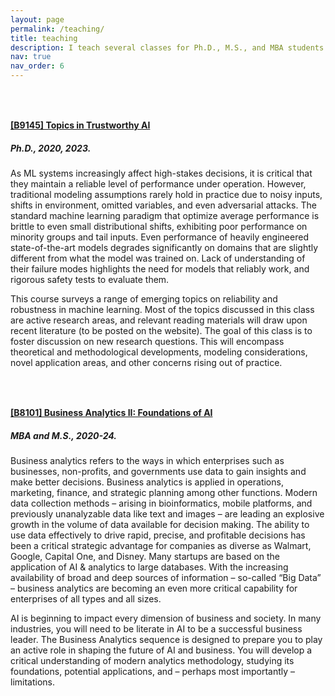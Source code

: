 ```yaml
---
layout: page
permalink: /teaching/
title: teaching
description: I teach several classes for Ph.D., M.S., and MBA students.
nav: true
nav_order: 6
---
```


<h5 style="padding-bottom: 20px;"></h5>

#### [[B9145] Topics in Trustworthy AI](https://hsnamkoong.github.io/b9145/index.html)
##### Ph.D., 2020, 2023.

As ML systems increasingly affect high-stakes decisions, it is critical that they maintain a reliable level of performance under operation. However, traditional modeling assumptions rarely hold in practice due to noisy inputs, shifts in environment, omitted variables, and even adversarial attacks. The standard machine learning paradigm that optimize average performance is brittle to even small distributional shifts, exhibiting poor performance on minority groups and tail inputs. Even performance of heavily engineered state-of-the-art models degrades significantly on domains that are slightly different from what the model was trained on. Lack of understanding of their failure modes highlights the need for models that reliably work, and rigorous safety tests to evaluate them.

This course surveys a range of emerging topics on reliability and robustness in machine learning. Most of the topics discussed in this class are active research areas, and relevant reading materials will draw upon recent literature (to be posted on the website). The goal of this class is to foster discussion on new research questions. This will encompass theoretical and methodological developments, modeling considerations, novel application areas, and other concerns rising out of practice.

<h5 style="padding-bottom: 20px;"></h5>

#### [[B8101] Business Analytics II: Foundations of AI](/assets/pdf/BA2-syllabus.pdf)
##### MBA and M.S., 2020-24.

Business analytics refers to the ways in which enterprises such as businesses, non-profits, and
governments use data to gain insights and make better decisions. Business analytics is applied
in operations, marketing, finance, and strategic planning among other functions. Modern data
collection methods – arising in bioinformatics, mobile platforms, and previously unanalyzable
data like text and images – are leading an explosive growth in the volume of data available for
decision making. The ability to use data effectively to drive rapid, precise, and profitable
decisions has been a critical strategic advantage for companies as diverse as Walmart, Google,
Capital One, and Disney. Many startups are based on the application of AI & analytics to large
databases. With the increasing availability of broad and deep sources of information – so-called
“Big Data” – business analytics are becoming an even more critical capability for enterprises of
all types and all sizes.

AI is beginning to impact every dimension of business and society. In many industries, you will
need to be literate in AI to be a successful business leader. The Business Analytics sequence is
designed to prepare you to play an active role in shaping the future of AI and business. You will
develop a critical understanding of modern analytics methodology, studying its foundations,
potential applications, and – perhaps most importantly – limitations.
<br/>
